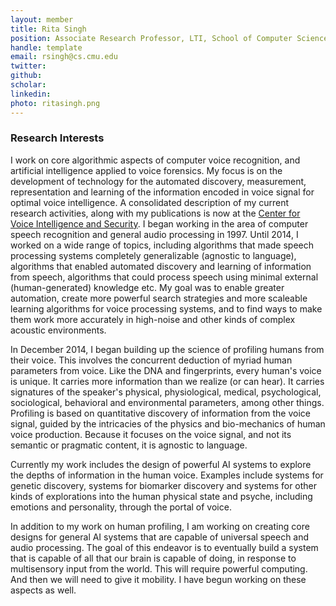 ```yaml
---
layout: member
title: Rita Singh
position: Associate Research Professor, LTI, School of Computer Science
handle: template
email: rsingh@cs.cmu.edu
twitter:
github:
scholar: 
linkedin: 
photo: ritasingh.png
---
```


### Research Interests

I work on core algorithmic aspects of computer voice recognition, and artificial intelligence applied to voice forensics. My focus is on the development of technology for the automated discovery, measurement, representation and learning of the information encoded in voice signal for optimal voice intelligence.
A consolidated description of my current research activities, along with my publications is now at the [Center for Voice Intelligence and Security](http://cvis.cs.cmu.edu/cvis/cvis.html).
I began working in the area of computer speech recognition and general audio processing in 1997. Until 2014, I worked on a wide range of topics, including algorithms that made speech processing systems completely generalizable (agnostic to language), algorithms that enabled automated discovery and learning of information from speech, algorithms that could process speech using minimal external (human-generated) knowledge etc. My goal was to enable greater automation, create more powerful search strategies and more scaleable learning algorithms for voice processing systems, and to find ways to make them work more accurately in high-noise and other kinds of complex acoustic environments.

In December 2014, I began building up the science of profiling humans from their voice. This involves the concurrent deduction of myriad human parameters from voice. Like the DNA and fingerprints, every human's voice is unique. It carries more information than we realize (or can hear). It carries signatures of the speaker's physical, physiological, medical, psychological, sociological, behavioral and environmental parameters, among other things. Profiling is based on quantitative discovery of information from the voice signal, guided by the intricacies of the physics and bio-mechanics of human voice production. Because it focuses on the voice signal, and not its semantic or pragmatic content, it is agnostic to language.

Currently my work includes the design of powerful AI systems to explore the depths of information in the human voice. Examples include systems for genetic discovery, systems for biomarker discovery and systems for other kinds of explorations into the human physical state and psyche, including emotions and personality, through the portal of voice.

In addition to my work on human profiling, I am working on creating core designs for general AI systems that are capable of universal speech and audio processing. The goal of this endeavor is to eventually build a system that is capable of all that our brain is capable of doing, in response to multisensory input from the world. This will require powerful computing. And then we will need to give it mobility. I have begun working on these aspects as well.
